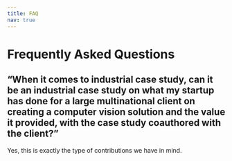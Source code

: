 ```yaml
---
title: FAQ
nav: true
---
```


# Frequently Asked Questions

## “When it comes to industrial case study, can it be an industrial case study on what my startup has done for a large multinational client on creating a computer vision solution and the value it provided, with the case study coauthored with the client?” 

Yes, this is exactly the type of contributions we have in mind.

